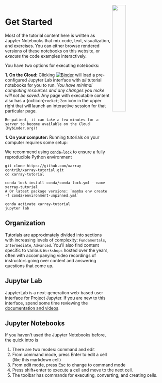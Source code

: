 <img src="https://docs.xarray.dev/en/stable/_static/dataset-diagram-logo.png" align="right" width="30%">

# Get Started

Most of the tutorial content here is written as Jupyter Notebooks that mix
code, text, visualization, and exercises. You can either browse rendered versions of these notebooks on this website, or _execute_ the code examples interactively.

You have two options for executing notebooks:

**1. On the Cloud:** Clicking [![Binder](https://mybinder.org/badge_logo.svg)](https://mybinder.org/v2/gh/xarray-contrib/xarray-tutorial/HEAD?labpath=workshops/scipy2022/index.ipynb) will load a pre-configured Jupyter Lab interface with _all_ tutorial notebooks for you to run. _You have minimal computing resources and any changes you make will not be saved._ Any page with executable content also has a {octicon}`rocket;2em` icon in the upper right that will launch an interactive session for that particular page.

```{warning}
Be patient, it can take a few minutes for a server to become available on the Cloud (Mybinder.org)!
```

**1. On your computer:** Running tutorials on your computer requires some setup:

We recommend using [`conda-lock`](https://conda.github.io/conda-lock/) to ensure a fully reproducible Python environment

```
git clone https://github.com/xarray-contrib/xarray-tutorial.git
cd xarray-tutorial

conda-lock install conda/conda-lock.yml --name xarray-tutorial
# Or latest package versions: `mamba env create -f conda/environment-unpinned.yml`

conda activate xarray-tutorial
jupyter lab
```

## Organization

Tutorials are approximately divided into sections with increasing levels of complexity: `Fundamentals`, `Intermediate`, `Advanced`. You'll also find content specific to various `Workshops` hosted over the years, often with accompanying video recordings of instructors going over content and answering questions that come up.

## Jupyter Lab

JupyterLab is a next-generation web-based user interface for Project Jupyter. If you are new to this interface, spend some time reviewing the [documentation and videos](https://jupyterlab.readthedocs.io/en/stable/getting_started/overview.html).

## Jupyter Notebooks

If you haven't used the Jupyter Notebooks before, the quick intro is

1. There are two modes: command and edit
1. From command mode, press Enter to edit a cell (like this markdown cell)
1. From edit mode, press Esc to change to command mode
1. Press shift+enter to execute a cell and move to the next cell.
1. The toolbar has commands for executing, converting, and creating cells.
